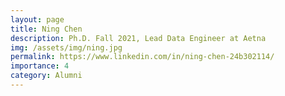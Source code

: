 ```yaml
---
layout: page
title: Ning Chen
description: Ph.D. Fall 2021, Lead Data Engineer at Aetna
img: /assets/img/ning.jpg
permalink: https://www.linkedin.com/in/ning-chen-24b302114/
importance: 4
category: Alumni
---
```

